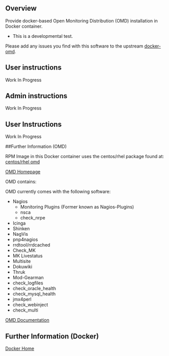 ## Overview

Provide docker-based Open Monitoring Distribution
(OMD) installation in Docker container.

* This is a developmental test.

Please add any issues you find with this software
to the upstream [docker-omd](https://github.com/kotter/docker-omd/issues).


## User instructions

Work In Progress

## Admin instructions

Work In Progress

## User Instructions

Work In Progress

##Further Information (OMD)

RPM Image in this Docker container uses the centos/rhel package found
at: [centos/rhel omd](http://files.omdistro.org/releases/centos_rhel/)

[OMD Homepage](http://omdistro.org/start)

OMD contains:

OMD currently comes with the following software:

* Nagios
  * Monitoring Plugins (Former known as Nagios-Plugins)
  * nsca
  * check_nrpe
* Icinga
* Shinken
* NagVis
* pnp4nagios
* rrdtool/rrdcached
* Check_MK
* MK Livestatus
* Multisite
* Dokuwiki
* Thruk
* Mod-Gearman
* check_logfiles
* check_oracle_health
* check_mysql_health
* jmx4perl
* check_webinject
* check_multi

[OMD Documentation](http://omdistro.org/doc)

## Further Information (Docker)

[Docker Home](http://www.docker.com)
